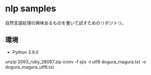 # nlp samples

自然言語処理の興味あるものを書いて試すためのリポジトリ。

## 環境

- Python 3.9.0


unzip 2093_ruby_28087.zip
iconv -f sjis -t utf8 dogura_magura.txt -o dogura_magura_utf8.txt